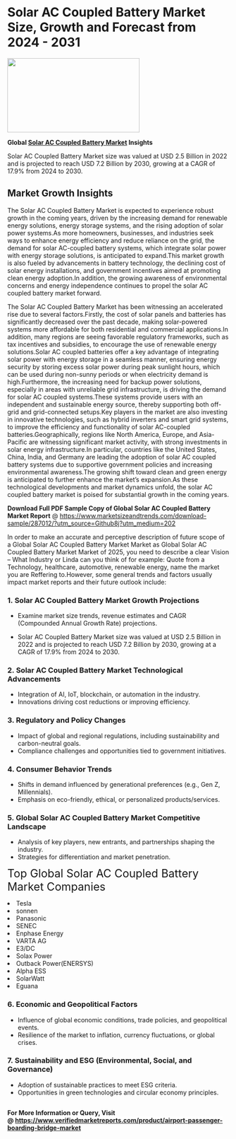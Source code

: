 <H1>Solar AC Coupled Battery Market Size, Growth and Forecast from 2024 - 2031</H1><img class="aligncenter size-medium wp-image-584254" src="https://thirdeyenews.in/wp-content/uploads/2024/09/Global-Market-Research-300x168.jpeg" alt="" width="300" height="168" /><p><strong>Global&nbsp;<a href="https://www.marketsizeandtrends.com/download-sample/287012/?utm_source=Github8j?utm_medium=202">Solar AC Coupled Battery Market</a> Insights</strong></p><p>Solar AC Coupled Battery Market size was valued at USD 2.5 Billion in 2022 and is projected to reach USD 7.2 Billion by 2030, growing at a CAGR of 17.9% from 2024 to 2030.</p><p><h2>Market Growth Insights</h2> <p>The Solar AC Coupled Battery Market is expected to experience robust growth in the coming years, driven by the increasing demand for renewable energy solutions, energy storage systems, and the rising adoption of solar power systems.As more homeowners, businesses, and industries seek ways to enhance energy efficiency and reduce reliance on the grid, the demand for solar AC-coupled battery systems, which integrate solar power with energy storage solutions, is anticipated to expand.This market growth is also fueled by advancements in battery technology, the declining cost of solar energy installations, and government incentives aimed at promoting clean energy adoption.In addition, the growing awareness of environmental concerns and energy independence continues to propel the solar AC coupled battery market forward.</p> <p>The Solar AC Coupled Battery Market has been witnessing an accelerated rise due to several factors.Firstly, the cost of solar panels and batteries has significantly decreased over the past decade, making solar-powered systems more affordable for both residential and commercial applications.In addition, many regions are seeing favorable regulatory frameworks, such as tax incentives and subsidies, to encourage the use of renewable energy solutions.Solar AC coupled batteries offer a key advantage of integrating solar power with energy storage in a seamless manner, ensuring energy security by storing excess solar power during peak sunlight hours, which can be used during non-sunny periods or when electricity demand is high.Furthermore, the increasing need for backup power solutions, especially in areas with unreliable grid infrastructure, is driving the demand for solar AC coupled systems.These systems provide users with an independent and sustainable energy source, thereby supporting both off-grid and grid-connected setups.Key players in the market are also investing in innovative technologies, such as hybrid inverters and smart grid systems, to improve the efficiency and functionality of solar AC-coupled batteries.Geographically, regions like North America, Europe, and Asia-Pacific are witnessing significant market activity, with strong investments in solar energy infrastructure.In particular, countries like the United States, China, India, and Germany are leading the adoption of solar AC coupled battery systems due to supportive government policies and increasing environmental awareness.The growing shift toward clean and green energy is anticipated to further enhance the market’s expansion.As these technological developments and market dynamics unfold, the solar AC coupled battery market is poised for substantial growth in the coming years.</p> <p><span class=""><strong>Download Full PDF Sample Copy of Global Solar AC Coupled Battery Market Report</strong> @ <a href="https://www.marketsizeandtrends.com/download-sample/287012/?utm_source=Github8j?utm_medium=202" target="_blank">https://www.marketsizeandtrends.com/download-sample/287012/?utm_source=Github8j?utm_medium=202</a></span></p><p>In order to make an accurate and perceptive description of future scope of a Global&nbsp;Solar AC Coupled Battery Market Market as Global&nbsp;Solar AC Coupled Battery Market Market of 2025, you need to describe a clear Vision &ndash; What Industry or Linda can you think of for example: Quote from a Technology, healthcare, automotive, renewable energy, name the market you are Reffering to.However, some general trends and factors usually impact market reports and their future outlook include:</p><h3>1.&nbsp;<strong>Solar AC Coupled Battery Market Growth Projections</strong></h3><ul><li>Examine market size trends, revenue estimates and CAGR (Compounded Annual Growth Rate) projections.</li><li><p>Solar AC Coupled Battery Market size was valued at USD 2.5 Billion in 2022 and is projected to reach USD 7.2 Billion by 2030, growing at a CAGR of 17.9% from 2024 to 2030.</p></li></ul><h3>2.&nbsp;<strong>Solar AC Coupled Battery Market Technological Advancements</strong></h3><ul><li>Integration of AI, IoT, blockchain, or automation in the industry.</li><li>Innovations driving cost reductions or improving efficiency.</li></ul><h3>3.&nbsp;<strong>Regulatory and Policy Changes</strong></h3><ul><li>Impact of global and regional regulations, including sustainability and carbon-neutral goals.</li><li>Compliance challenges and opportunities tied to government initiatives.</li></ul><h3>4.&nbsp;<strong>Consumer Behavior Trends</strong></h3><ul><li>Shifts in demand influenced by generational preferences (e.g., Gen Z, Millennials).</li><li>Emphasis on eco-friendly, ethical, or personalized products/services.</li></ul><h3>5.&nbsp;<strong>Global Solar AC Coupled Battery Market Competitive Landscape</strong></h3><ul><li>Analysis of key players, new entrants, and partnerships shaping the industry.</li><li>Strategies for differentiation and market penetration.</li></ul><p data-pm-slice="1 1 []"><span style="color: inherit; font-family: inherit; font-size: 25px;">Top Global Solar AC Coupled Battery Market Companies</span></p><div class="" data-test-id=""><p><li>Tesla</li><li> sonnen</li><li> Panasonic</li><li> SENEC</li><li> Enphase Energy</li><li> VARTA AG</li><li> E3/DC</li><li> Solax Power</li><li> Outback Power(ENERSYS)</li><li> Alpha ESS</li><li> SolarWatt</li><li> Eguana</li></p></div><h3>6.&nbsp;<strong>Economic and Geopolitical Factors</strong></h3><ul><li>Influence of global economic conditions, trade policies, and geopolitical events.</li><li>Resilience of the market to inflation, currency fluctuations, or global crises.</li></ul><h3>7.&nbsp;<strong>Sustainability and ESG (Environmental, Social, and Governance)</strong></h3><ul><li>Adoption of sustainable practices to meet ESG criteria.</li><li>Opportunities in green technologies and circular economy principles.</li></ul><h2><strong style="font-size: 14px;">For More Information or Query, Visit @&nbsp;</strong><a style="background-color: #ffffff; font-size: 14px;" href="https://www.marketsizeandtrends.com/report/solar-ac-coupled-battery-market/" target="_blank">https://www.verifiedmarketreports.com/product/airport-passenger-boarding-bridge-market</a></h2>